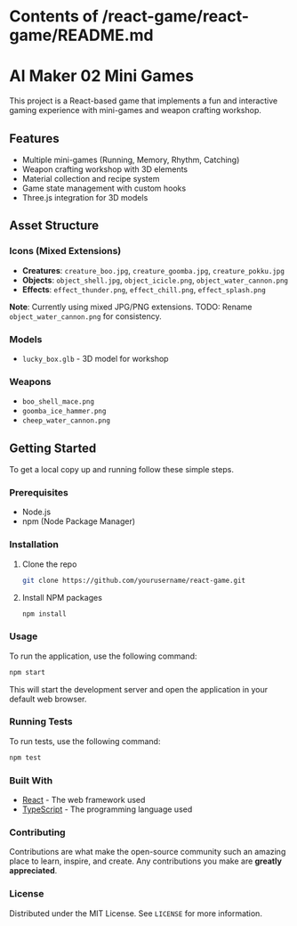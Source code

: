 # Contents of /react-game/react-game/README.md

# AI Maker 02 Mini Games

This project is a React-based game that implements a fun and interactive gaming experience with mini-games and weapon crafting workshop.

## Features

- Multiple mini-games (Running, Memory, Rhythm, Catching)
- Weapon crafting workshop with 3D elements
- Material collection and recipe system
- Game state management with custom hooks
- Three.js integration for 3D models

## Asset Structure

### Icons (Mixed Extensions)
- **Creatures**: `creature_boo.jpg`, `creature_goomba.jpg`, `creature_pokku.jpg`
- **Objects**: `object_shell.jpg`, `object_icicle.png`, `object_water_cannon.png`
- **Effects**: `effect_thunder.png`, `effect_chill.png`, `effect_splash.png`

**Note**: Currently using mixed JPG/PNG extensions. TODO: Rename `object_water_cannon.png` for consistency.

### Models
- `lucky_box.glb` - 3D model for workshop

### Weapons
- `boo_shell_mace.png`
- `goomba_ice_hammer.png` 
- `cheep_water_cannon.png`

## Getting Started

To get a local copy up and running follow these simple steps.

### Prerequisites

- Node.js
- npm (Node Package Manager)

### Installation

1. Clone the repo
   ```bash
   git clone https://github.com/yourusername/react-game.git
   ```
2. Install NPM packages
   ```bash
   npm install
   ```

### Usage

To run the application, use the following command:

```bash
npm start
```

This will start the development server and open the application in your default web browser.

### Running Tests

To run tests, use the following command:

```bash
npm test
```

### Built With

- [React](https://reactjs.org/) - The web framework used
- [TypeScript](https://www.typescriptlang.org/) - The programming language used

### Contributing

Contributions are what make the open-source community such an amazing place to learn, inspire, and create. Any contributions you make are **greatly appreciated**.

### License

Distributed under the MIT License. See `LICENSE` for more information.